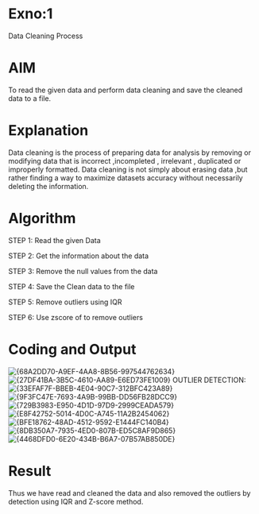 # Exno:1
Data Cleaning Process

# AIM
To read the given data and perform data cleaning and save the cleaned data to a file.

# Explanation
Data cleaning is the process of preparing data for analysis by removing or modifying data that is incorrect ,incompleted , irrelevant , duplicated or improperly formatted. Data cleaning is not simply about erasing data ,but rather finding a way to maximize datasets accuracy without necessarily deleting the information.

# Algorithm
STEP 1: Read the given Data

STEP 2: Get the information about the data

STEP 3: Remove the null values from the data

STEP 4: Save the Clean data to the file

STEP 5: Remove outliers using IQR

STEP 6: Use zscore of to remove outliers

# Coding and Output
![{68A2DD70-A9EF-4AA8-8B56-997544762634}](https://github.com/user-attachments/assets/266af83b-6fd9-458a-b023-53d28bfd8db5)
![{27DF41BA-3B5C-4610-AA89-E6ED73FE1009}](https://github.com/user-attachments/assets/b544dac0-c17d-45e6-911b-daefb9f2f38a)
OUTLIER DETECTION:
![{33EFAF7F-BBEB-4E04-90C7-312BFC423A89}](https://github.com/user-attachments/assets/7ff2da17-9666-42b0-8dc7-d697d59541d7)
![{9F3FC47E-7693-4A9B-99BB-DD56FB28DCC9}](https://github.com/user-attachments/assets/5221477a-1e43-49a3-ab9b-47a7e0199163)
![{729B3983-E950-4D1D-97D9-2999CEADA579}](https://github.com/user-attachments/assets/49c85c0b-62b0-4860-a129-9bef0b5a2515)
![{E8F42752-5014-4D0C-A745-11A2B2454062}](https://github.com/user-attachments/assets/24b7bb48-2f56-40eb-8044-90739e61f927)
![{BFE18762-48AD-4512-9592-E1444FC140B4}](https://github.com/user-attachments/assets/1a1c1ffb-99b0-4a85-ba98-244df1215600)
![{8DB350A7-7935-4ED0-807B-ED5C8AF9D865}](https://github.com/user-attachments/assets/b531af58-d93d-4ae5-8461-7a26c0eac774)
![{4468DFD0-6E20-434B-B6A7-07B57AB850DE}](https://github.com/user-attachments/assets/64f5c06c-c79e-4690-80ce-ffe87a0756c5)







# Result
Thus we have read and cleaned the data and also removed the outliers by detection using IQR and Z-score method.
